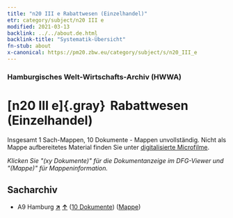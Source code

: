 ```yaml
---
title: "n20 III e Rabattwesen (Einzelhandel)"
etr: category/subject/n20 III e
modified: 2021-03-13
backlink: ../../about.de.html
backlink-title: "Systematik-Übersicht"
fn-stub: about
x-canonical: https://pm20.zbw.eu/category/subject/s/n20_III_e
---
```


### Hamburgisches Welt-Wirtschafts-Archiv (HWWA)
# [n20 III e]{.gray}&#8201; Rabattwesen (Einzelhandel)&#160; 




Insgesamt 1 Sach-Mappen, 10 Dokumente - Mappen unvollständig.
Nicht als Mappe aufbereitetes Material finden Sie unter [digitalisierte Microfilme](/film/h1_sh.de.html).

_Klicken Sie "(xy Dokumente)" für die Dokumentanzeige im DFG-Viewer und "(Mappe)" für Mappeninformation._

## Sacharchiv



- A9 Hamburg [**&nearr;**](../../../geo/i/140905/about.de.html "Hamburg (alle Mappen)") [**&uarr;**](../../../geo/about.de.html#A9 "Ländersystematik") (<a href="https://pm20.zbw.eu/dfgview/sh/140905,182109" title="über: Hamburg : Rabattwesen (Einzelhandel)" target="_blank">10 Dokumente</a>) ([Mappe](../../../../folder/sh/1409xx/140905/1821xx/182109/about.de.html))


